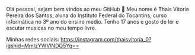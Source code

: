 Olá pessoal, sejam bem vindos ao meu GitHub 👋
Meu nome é Thais Vitoria Pereira dos Santos, aluna do Instituto Federal do Tocantins, curso informática no 3º ano do ensino medio. Tenho 17 anos e gosto de ler e escutar musicas no meu tempo livre.

 Minhas redes sociais: https://instagram.com/thaisvitoria_0?igshid=MmIzYWVlNDQ5Yg==
